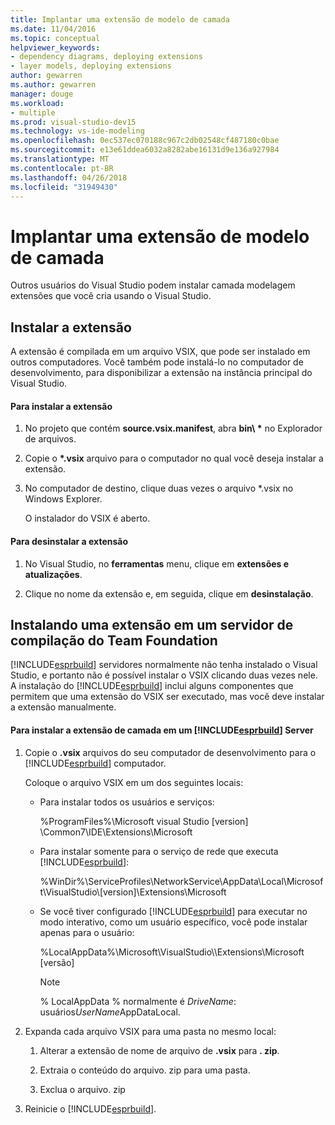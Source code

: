 ```yaml
---
title: Implantar uma extensão de modelo de camada
ms.date: 11/04/2016
ms.topic: conceptual
helpviewer_keywords:
- dependency diagrams, deploying extensions
- layer models, deploying extensions
author: gewarren
ms.author: gewarren
manager: douge
ms.workload:
- multiple
ms.prod: visual-studio-dev15
ms.technology: vs-ide-modeling
ms.openlocfilehash: 0ec537ec070188c967c2db02548cf487180c0bae
ms.sourcegitcommit: e13e61ddea6032a8282abe16131d9e136a927984
ms.translationtype: MT
ms.contentlocale: pt-BR
ms.lasthandoff: 04/26/2018
ms.locfileid: "31949430"
---
```

# <a name="deploy-a-layer-model-extension"></a>Implantar uma extensão de modelo de camada
Outros usuários do Visual Studio podem instalar camada modelagem extensões que você cria usando o Visual Studio.

## <a name="installing-your-extension"></a>Instalar a extensão
 A extensão é compilada em um arquivo VSIX, que pode ser instalado em outros computadores. Você também pode instalá-lo no computador de desenvolvimento, para disponibilizar a extensão na instância principal do Visual Studio.

#### <a name="to-install-the-extension"></a>Para instalar a extensão

1.  No projeto que contém **source.vsix.manifest**, abra **bin\\ \***  no Explorador de arquivos.

2.  Copie o  **\*.vsix** arquivo para o computador no qual você deseja instalar a extensão.

3.  No computador de destino, clique duas vezes o arquivo *.vsix no Windows Explorer.

     O instalador do VSIX é aberto.

#### <a name="to-uninstall-the-extension"></a>Para desinstalar a extensão

1.  No Visual Studio, no **ferramentas** menu, clique em **extensões e atualizações**.

2.  Clique no nome da extensão e, em seguida, clique em **desinstalação**.

## <a name="installing-an-extension-on-a-team-foundation-build-server"></a>Instalando uma extensão em um servidor de compilação do Team Foundation
 [!INCLUDE[esprbuild](../misc/includes/esprbuild_md.md)] servidores normalmente não tenha instalado o Visual Studio, e portanto não é possível instalar o VSIX clicando duas vezes nele. A instalação do [!INCLUDE[esprbuild](../misc/includes/esprbuild_md.md)] inclui alguns componentes que permitem que uma extensão do VSIX ser executado, mas você deve instalar a extensão manualmente.

#### <a name="to-install-your-layer-extension-on-a-includeesprbuildmiscincludesesprbuildmdmd-server"></a>Para instalar a extensão de camada em um [!INCLUDE[esprbuild](../misc/includes/esprbuild_md.md)] Server

1.  Copie o **.vsix** arquivos do seu computador de desenvolvimento para o [!INCLUDE[esprbuild](../misc/includes/esprbuild_md.md)] computador.

     Coloque o arquivo VSIX em um dos seguintes locais:

    -   Para instalar todos os usuários e serviços:

         %ProgramFiles%\Microsoft visual Studio [version] \Common7\IDE\Extensions\Microsoft

    -   Para instalar somente para o serviço de rede que executa [!INCLUDE[esprbuild](../misc/includes/esprbuild_md.md)]:

         %WinDir%\ServiceProfiles\NetworkService\AppData\Local\Microsoft\VisualStudio\\[version]\Extensions\Microsoft

    -   Se você tiver configurado [!INCLUDE[esprbuild](../misc/includes/esprbuild_md.md)] para executar no modo interativo, como um usuário específico, você pode instalar apenas para o usuário:

         %LocalAppData%\Microsoft\VisualStudio\\\Extensions\Microsoft [versão]

        > [!NOTE]
        >  % LocalAppData % normalmente é *DriveName*: usuários*UserName*AppDataLocal.

2.  Expanda cada arquivo VSIX para uma pasta no mesmo local:

    1.  Alterar a extensão de nome de arquivo de **.vsix** para **. zip**.

    2.  Extraia o conteúdo do arquivo. zip para uma pasta.

    3.  Exclua o arquivo. zip

3.  Reinicie o [!INCLUDE[esprbuild](../misc/includes/esprbuild_md.md)].
